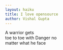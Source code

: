 ```yaml
---
layout: haiku
title: I love opensource
author: Vishal Gupta
---
```


A warrior gets<br>
toe to toe with Danger no<br>
matter what he face<br>
